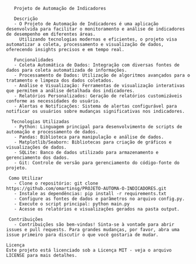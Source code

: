        Projeto de Automação de Indicadores
       
       Descrição
       - O Projeto de Automação de Indicadores é uma aplicação desenvolvida para facilitar o monitoramento e análise de indicadores de desempenho em diferentes áreas. 
         Utilizando tecnologias modernas e eficientes, o projeto visa automatizar a coleta, processamento e visualização de dados, oferecendo insights precisos e em tempo real.

       Funcionalidades
       - Coleta Automática de Dados: Integração com diversas fontes de dados para coleta automatizada de informações.
       - Processamento de Dados: Utilização de algoritmos avançados para o tratamento e limpeza dos dados coletados.
       - Análise e Visualização: Ferramentas de visualização interativas que permitem a análise detalhada dos indicadores.
       - Relatórios Personalizados: Geração de relatórios customizáveis conforme as necessidades do usuário.
       - Alertas e Notificações: Sistema de alertas configurável para notificar os usuários sobre mudanças significativas nos indicadores.
       
      Tecnologias Utilizadas
       - Python: Linguagem principal para desenvolvimento de scripts de automação e processamento de dados.
       - Pandas: Biblioteca para manipulação e análise de dados.
       - Matplotlib/Seaborn: Bibliotecas para criação de gráficos e visualizações de dados.
       - SQLite: Banco de dados utilizado para armazenamento e gerenciamento dos dados.
       - Git: Controle de versão para gerenciamento do código-fonte do projeto.

     Como Utilizar
       - Clone o repositório: git clone https://github.com/omartinsg/PROJETO-AUTOMA-O-INDICADORES.git
       - Instale as dependências: pip install -r requirements.txt
       - Configure as fontes de dados e parâmetros no arquivo config.py.
       - Execute o script principal: python main.py
       - Acesse os relatórios e visualizações gerados na pasta output.
       
     Contribuições
       - Contribuições são bem-vindas! Sinta-se à vontade para abrir issues e pull requests. Para grandes mudanças, por favor, abra uma issue primeiro para discutir o que você gostaria de mudar.

    Licença
    Este projeto está licenciado sob a Licença MIT - veja o arquivo LICENSE para mais detalhes.
